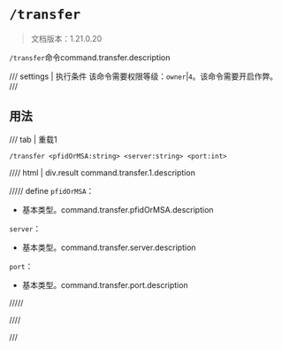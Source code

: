 # `/transfer`

> 文档版本：1.21.0.20

`/transfer`命令command.transfer.description

/// settings | 执行条件
该命令需要权限等级：`owner`|`4`。该命令需要开启作弊。
///

## 用法

/// tab | 重载1
```mcfunction
/transfer <pfidOrMSA:string> <server:string> <port:int>
```

//// html | div.result
command.transfer.1.description

///// define
`pfidOrMSA`：<!-- md:samp string -->

- 基本类型。command.transfer.pfidOrMSA.description

`server`：<!-- md:samp string -->

- 基本类型。command.transfer.server.description

`port`：<!-- md:samp int -->

- 基本类型。command.transfer.port.description


/////

////

///

